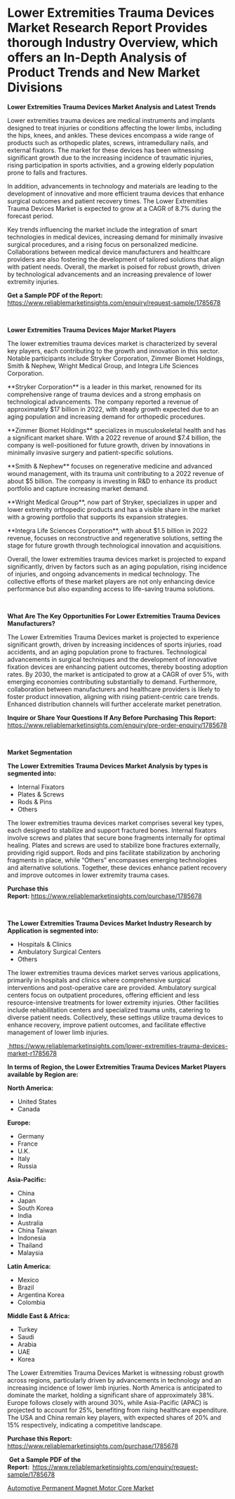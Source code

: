 <p><h1>Lower Extremities Trauma Devices Market Research Report Provides thorough Industry Overview, which offers an In-Depth Analysis of Product Trends and New Market Divisions</h1></p><p><strong>Lower Extremities Trauma Devices Market Analysis and Latest Trends</strong></p>
<p><p>Lower extremities trauma devices are medical instruments and implants designed to treat injuries or conditions affecting the lower limbs, including the hips, knees, and ankles. These devices encompass a wide range of products such as orthopedic plates, screws, intramedullary nails, and external fixators. The market for these devices has been witnessing significant growth due to the increasing incidence of traumatic injuries, rising participation in sports activities, and a growing elderly population prone to falls and fractures.</p><p>In addition, advancements in technology and materials are leading to the development of innovative and more efficient trauma devices that enhance surgical outcomes and patient recovery times. The Lower Extremities Trauma Devices Market is expected to grow at a CAGR of 8.7% during the forecast period. </p><p>Key trends influencing the market include the integration of smart technologies in medical devices, increasing demand for minimally invasive surgical procedures, and a rising focus on personalized medicine. Collaborations between medical device manufacturers and healthcare providers are also fostering the development of tailored solutions that align with patient needs. Overall, the market is poised for robust growth, driven by technological advancements and an increasing prevalence of lower extremity injuries.</p></p>
<p><strong>Get a Sample PDF of the Report:&nbsp;</strong> <a href="https://www.reliablemarketinsights.com/enquiry/request-sample/1785678?utm_campaign=2951&utm_medium=2&utm_source=Github&utm_content=ia&utm_term=25032025&utm_id=lower-extremities-trauma-devices">https://www.reliablemarketinsights.com/enquiry/request-sample/1785678</a></p>
<p>&nbsp;</p>
<p><strong>Lower Extremities Trauma Devices Major Market Players</strong></p>
<p><p>The lower extremities trauma devices market is characterized by several key players, each contributing to the growth and innovation in this sector. Notable participants include Stryker Corporation, Zimmer Biomet Holdings, Smith & Nephew, Wright Medical Group, and Integra Life Sciences Corporation.</p><p>**Stryker Corporation** is a leader in this market, renowned for its comprehensive range of trauma devices and a strong emphasis on technological advancements. The company reported a revenue of approximately $17 billion in 2022, with steady growth expected due to an aging population and increasing demand for orthopedic procedures.</p><p>**Zimmer Biomet Holdings** specializes in musculoskeletal health and has a significant market share. With a 2022 revenue of around $7.4 billion, the company is well-positioned for future growth, driven by innovations in minimally invasive surgery and patient-specific solutions.</p><p>**Smith & Nephew** focuses on regenerative medicine and advanced wound management, with its trauma unit contributing to a 2022 revenue of about $5 billion. The company is investing in R&D to enhance its product portfolio and capture increasing market demand.</p><p>**Wright Medical Group**, now part of Stryker, specializes in upper and lower extremity orthopedic products and has a visible share in the market with a growing portfolio that supports its expansion strategies. </p><p>**Integra Life Sciences Corporation**, with about $1.5 billion in 2022 revenue, focuses on reconstructive and regenerative solutions, setting the stage for future growth through technological innovation and acquisitions.</p><p>Overall, the lower extremities trauma devices market is projected to expand significantly, driven by factors such as an aging population, rising incidence of injuries, and ongoing advancements in medical technology. The collective efforts of these market players are not only enhancing device performance but also expanding access to life-saving trauma solutions.</p></p>
<p>&nbsp;</p>
<p><strong>What Are The Key Opportunities For Lower Extremities Trauma Devices Manufacturers?</strong></p>
<p><p>The Lower Extremities Trauma Devices market is projected to experience significant growth, driven by increasing incidences of sports injuries, road accidents, and an aging population prone to fractures. Technological advancements in surgical techniques and the development of innovative fixation devices are enhancing patient outcomes, thereby boosting adoption rates. By 2030, the market is anticipated to grow at a CAGR of over 5%, with emerging economies contributing substantially to demand. Furthermore, collaboration between manufacturers and healthcare providers is likely to foster product innovation, aligning with rising patient-centric care trends. Enhanced distribution channels will further accelerate market penetration.</p></p>
<p><strong>Inquire or Share Your Questions If Any Before Purchasing This Report:</strong> <a href="https://www.reliablemarketinsights.com/enquiry/pre-order-enquiry/1785678?utm_campaign=2951&utm_medium=2&utm_source=Github&utm_content=ia&utm_term=25032025&utm_id=lower-extremities-trauma-devices">https://www.reliablemarketinsights.com/enquiry/pre-order-enquiry/1785678</a></p>
<p>&nbsp;</p>
<p><strong>Market Segmentation</strong></p>
<p><strong>The Lower Extremities Trauma Devices Market Analysis by types is segmented into:</strong></p>
<p><ul><li>Internal Fixators</li><li>Plates & Screws</li><li>Rods & Pins</li><li>Others</li></ul></p>
<p><p>The lower extremities trauma devices market comprises several key types, each designed to stabilize and support fractured bones. Internal fixators involve screws and plates that secure bone fragments internally for optimal healing. Plates and screws are used to stabilize bone fractures externally, providing rigid support. Rods and pins facilitate stabilization by anchoring fragments in place, while “Others” encompasses emerging technologies and alternative solutions. Together, these devices enhance patient recovery and improve outcomes in lower extremity trauma cases.</p></p>
<p><strong>Purchase this Report:&nbsp;</strong><a href="https://www.reliablemarketinsights.com/purchase/1785678?utm_campaign=2951&utm_medium=2&utm_source=Github&utm_content=ia&utm_term=25032025&utm_id=lower-extremities-trauma-devices">https://www.reliablemarketinsights.com/purchase/1785678</a></p>
<p>&nbsp;</p>
<p><strong>The Lower Extremities Trauma Devices Market Industry Research by Application is segmented into:</strong></p>
<p><ul><li>Hospitals & Clinics</li><li>Ambulatory Surgical Centers</li><li>Others</li></ul></p>
<p><p>The lower extremities trauma devices market serves various applications, primarily in hospitals and clinics where comprehensive surgical interventions and post-operative care are provided. Ambulatory surgical centers focus on outpatient procedures, offering efficient and less resource-intensive treatments for lower extremity injuries. Other facilities include rehabilitation centers and specialized trauma units, catering to diverse patient needs. Collectively, these settings utilize trauma devices to enhance recovery, improve patient outcomes, and facilitate effective management of lower limb injuries.</p></p>
<p><a href="https://www.reliablemarketinsights.com/lower-extremities-trauma-devices-market-r1785678?utm_campaign=2951&utm_medium=2&utm_source=Github&utm_content=ia&utm_term=25032025&utm_id=lower-extremities-trauma-devices">&nbsp;https://www.reliablemarketinsights.com/lower-extremities-trauma-devices-market-r1785678</a></p>
<p><strong>In terms of Region, the Lower Extremities Trauma Devices Market Players available by Region are:</strong></p>
<p>
    <p> <strong> North America: </strong>
        <ul>
            <li>United States</li>
            <li>Canada</li>
        </ul>
        </p> 
    <p> <strong> Europe: </strong>
        <ul>
            <li>Germany</li>
            <li>France</li>
            <li>U.K.</li>
            <li>Italy</li>
            <li>Russia</li>
        </ul>
        </p> 
    <p> <strong> Asia-Pacific: </strong>
        <ul>
            <li>China</li>
            <li>Japan</li>
            <li>South Korea</li>
            <li>India</li>
            <li>Australia</li>
            <li>China Taiwan</li>
            <li>Indonesia</li>
            <li>Thailand</li>
            <li>Malaysia</li>
        </ul>
        </p> 
    <p> <strong> Latin America: </strong>
        <ul>
            <li>Mexico</li>
            <li>Brazil</li>
            <li>Argentina Korea</li>
            <li>Colombia</li>
        </ul>
        </p> 
    <p> <strong> Middle East & Africa: </strong>
        <ul>
            <li>Turkey</li>
            <li>Saudi</li>
            <li>Arabia</li>
            <li>UAE</li>
            <li>Korea</li>
        </ul>
    </p>
    </p>
<p><p>The Lower Extremities Trauma Devices Market is witnessing robust growth across regions, particularly driven by advancements in technology and an increasing incidence of lower limb injuries. North America is anticipated to dominate the market, holding a significant share of approximately 38%. Europe follows closely with around 30%, while Asia-Pacific (APAC) is projected to account for 25%, benefiting from rising healthcare expenditure. The USA and China remain key players, with expected shares of 20% and 15% respectively, indicating a competitive landscape.</p></p>
<p><strong>Purchase this Report: </strong><a href="https://www.reliablemarketinsights.com/purchase/1785678?utm_campaign=2951&utm_medium=2&utm_source=Github&utm_content=ia&utm_term=25032025&utm_id=lower-extremities-trauma-devices">https://www.reliablemarketinsights.com/purchase/1785678</a></p>
<p>&nbsp;<strong>Get a Sample PDF of the Report:&nbsp;&nbsp;</strong><a href="https://www.reliablemarketinsights.com/enquiry/request-sample/1785678?utm_campaign=2951&utm_medium=2&utm_source=Github&utm_content=ia&utm_term=25032025&utm_id=lower-extremities-trauma-devices">https://www.reliablemarketinsights.com/enquiry/request-sample/1785678</a></p>
<p><strong></strong></p>
<p><p><a href="https://github.com/hannajuana198484/Market-Research-Report-List-1/blob/main/automotive-permanent-magnet-motor-core-market.md?utm_campaign=2951&utm_medium=2&utm_source=Github&utm_content=ia&utm_term=25032025&utm_id=lower-extremities-trauma-devices">Automotive Permanent Magnet Motor Core Market</a></p></p>